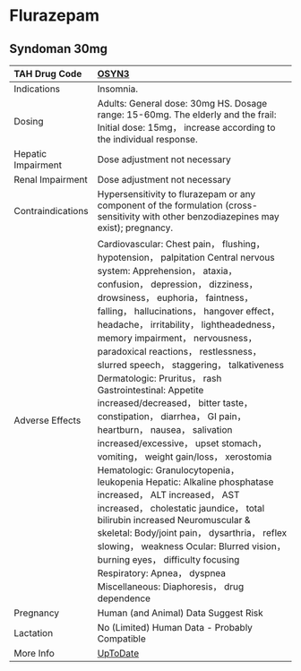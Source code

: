 # Flurazepam

## Syndoman 30mg

| TAH Drug Code      | [OSYN3](https://www.tahsda.org.tw/drugs/hissearch.php?drug_code=OSYN3)                                                                                                                                                                                                                                                                                                                                                                                                                                                                                                                                                                                                                                                                                                                                                                                                                                                                                                                                                                                   |
|:-------------------|:---------------------------------------------------------------------------------------------------------------------------------------------------------------------------------------------------------------------------------------------------------------------------------------------------------------------------------------------------------------------------------------------------------------------------------------------------------------------------------------------------------------------------------------------------------------------------------------------------------------------------------------------------------------------------------------------------------------------------------------------------------------------------------------------------------------------------------------------------------------------------------------------------------------------------------------------------------------------------------------------------------------------------------------------------------|
| Indications        | Insomnia.                                                                                                                                                                                                                                                                                                                                                                                                                                                                                                                                                                                                                                                                                                                                                                                                                                                                                                                                                                                                                                                |
| Dosing             | Adults: General dose: 30mg HS. Dosage range: 15-60mg. The elderly and the frail: Initial dose: 15mg， increase according to the individual response.                                                                                                                                                                                                                                                                                                                                                                                                                                                                                                                                                                                                                                                                                                                                                                                                                                                                                                     |
| Hepatic Impairment | Dose adjustment not necessary                                                                                                                                                                                                                                                                                                                                                                                                                                                                                                                                                                                                                                                                                                                                                                                                                                                                                                                                                                                                                            |
| Renal Impairment   | Dose adjustment not necessary                                                                                                                                                                                                                                                                                                                                                                                                                                                                                                                                                                                                                                                                                                                                                                                                                                                                                                                                                                                                                            |
| Contraindications  | Hypersensitivity to flurazepam or any component of the formulation (cross-sensitivity with other benzodiazepines may exist); pregnancy.                                                                                                                                                                                                                                                                                                                                                                                                                                                                                                                                                                                                                                                                                                                                                                                                                                                                                                                  |
| Adverse Effects    | Cardiovascular: Chest pain， flushing， hypotension， palpitation Central nervous system: Apprehension， ataxia， confusion， depression， dizziness， drowsiness， euphoria， faintness， falling， hallucinations， hangover effect， headache， irritability， lightheadedness， memory impairment， nervousness， paradoxical reactions， restlessness， slurred speech， staggering， talkativeness Dermatologic: Pruritus， rash Gastrointestinal: Appetite increased/decreased， bitter taste， constipation， diarrhea， GI pain， heartburn， nausea， salivation increased/excessive， upset stomach， vomiting， weight gain/loss， xerostomia Hematologic: Granulocytopenia， leukopenia Hepatic: Alkaline phosphatase increased， ALT increased， AST increased， cholestatic jaundice， total bilirubin increased Neuromuscular & skeletal: Body/joint pain， dysarthria， reflex slowing， weakness Ocular: Blurred vision， burning eyes， difficulty focusing Respiratory: Apnea， dyspnea Miscellaneous: Diaphoresis， drug dependence |
| Pregnancy          | Human (and Animal) Data Suggest Risk                                                                                                                                                                                                                                                                                                                                                                                                                                                                                                                                                                                                                                                                                                                                                                                                                                                                                                                                                                                                                     |
| Lactation          | No (Limited) Human Data - Probably Compatible                                                                                                                                                                                                                                                                                                                                                                                                                                                                                                                                                                                                                                                                                                                                                                                                                                                                                                                                                                                                            |
| More Info          | [UpToDate](https://www.uptodate.com/contents/flurazepam-drug-information)                                                                                                                                                                                                                                                                                                                                                                                                                                                                                                                                                                                                                                                                                                                                                                                                                                                                                                                                                                                |

